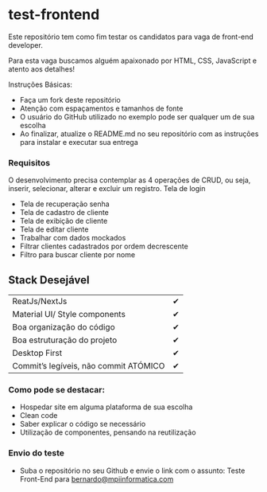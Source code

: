 # test-frontend
Este repositório tem como fim testar os candidatos para vaga de front-end developer.

Para esta vaga buscamos alguém apaixonado por HTML, CSS, JavaScript e atento aos detalhes!

Instruções Básicas: 

- Faça um fork deste repositório
- Atenção com espaçamentos e tamanhos de fonte 
- O usuário do GitHub utilizado no exemplo pode ser qualquer um de sua escolha 
- Ao finalizar, atualize o README.md no seu repositório com as instruções para instalar e executar sua entrega

### Requisitos

O desenvolvimento precisa contemplar as 4 operações de CRUD, ou seja, inserir, selecionar, alterar e excluir um registro. 
Tela de login

- Tela de recuperação senha
- Tela de cadastro de cliente
- Tela de exibição de cliente
- Tela de editar cliente
- Trabalhar com dados mockados
- Filtrar clientes cadastrados por ordem decrescente
- Filtro para buscar cliente por nome

## Stack Desejável

|                                                               |   |
|---------------------------------------------------------------|---|
| ReatJs/NextJs                                                 | ✔ |
| Material UI/ Style components                                 | ✔ |
| Boa organização do código                                     | ✔ |
| Boa estruturação do projeto                                   | ✔ |
| Desktop First                                                 | ✔ |
| Commit’s legíveis, não commit ATÓMICO                         | ✔ |

### Como pode se destacar:

- Hospedar site em alguma plataforma de sua escolha
- Clean code
- Saber explicar o código se necessário
- Utilização de componentes, pensando na reutilização

### Envio do teste

 - Suba o repositório no seu Github e envie o link com o assunto: Teste Front-End para bernardo@mpiinformatica.com
